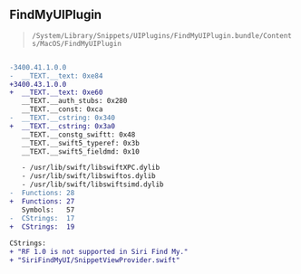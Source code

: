 ## FindMyUIPlugin

> `/System/Library/Snippets/UIPlugins/FindMyUIPlugin.bundle/Contents/MacOS/FindMyUIPlugin`

```diff

-3400.41.1.0.0
-  __TEXT.__text: 0xe84
+3400.43.1.0.0
+  __TEXT.__text: 0xe60
   __TEXT.__auth_stubs: 0x280
   __TEXT.__const: 0xca
-  __TEXT.__cstring: 0x340
+  __TEXT.__cstring: 0x3a0
   __TEXT.__constg_swiftt: 0x48
   __TEXT.__swift5_typeref: 0x3b
   __TEXT.__swift5_fieldmd: 0x10

   - /usr/lib/swift/libswiftXPC.dylib
   - /usr/lib/swift/libswiftos.dylib
   - /usr/lib/swift/libswiftsimd.dylib
-  Functions: 28
+  Functions: 27
   Symbols:   57
-  CStrings:  17
+  CStrings:  19
 
CStrings:
+ "RF 1.0 is not supported in Siri Find My."
+ "SiriFindMyUI/SnippetViewProvider.swift"

```
